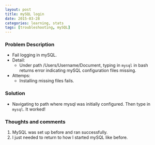 ```yaml
---
layout: post
title: mySQL login
date: 2015-03-28
categories: learning, stats
tags: [troubleshooting, mySQL]
---
```


### Problem Description

- Fail logging in mySQL.
- Detail:
	- Under path /Users/Username/Document, typing in `mysql` in bash returns error indicating mySQL configuration files missing.
- Attemps:
	- Installing missing files fails.

### Solution

- Navigating to path where mysql was initially configured. Then type in `mysql`. It worked!


### Thoughts and comments

1. MySQL was set up before and ran successfully. 
2. I just needed to return to how I started mySQL like before.
